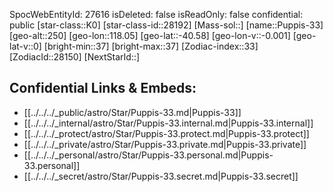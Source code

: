 ﻿---
location: [-40.58,118.05,250]
type: Star
tags:
- astro/Star

---
SpocWebEntityId: 27616
isDeleted: false
isReadOnly: false
confidential: public
[star-class::K0]
[star-class-id::28192]
[Mass-sol::]
[name::Puppis-33]
[geo-alt::250]
[geo-lon::118.05]
[geo-lat::-40.58]
[geo-lon-v::-0.001]
[geo-lat-v::0]
[bright-min::37]
[bright-max::37]
[Zodiac-index::33]
[ZodiacId::28150]
[NextStarId::]



## Confidential Links & Embeds: 
- [[../../../_public/astro/Star/Puppis-33.md|Puppis-33]] 
- [[../../../_internal/astro/Star/Puppis-33.internal.md|Puppis-33.internal]] 
- [[../../../_protect/astro/Star/Puppis-33.protect.md|Puppis-33.protect]] 
- [[../../../_private/astro/Star/Puppis-33.private.md|Puppis-33.private]] 
- [[../../../_personal/astro/Star/Puppis-33.personal.md|Puppis-33.personal]] 
- [[../../../_secret/astro/Star/Puppis-33.secret.md|Puppis-33.secret]] 
